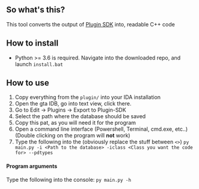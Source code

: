 ## So what's this?
This tool converts the output of [Plugin SDK](https://github.com/DK22Pac/plugin-sdk) into, readable C++ code

## How to install
- Python >= 3.6 is required.
Navigate into the downloaded repo, and launch `install.bat`

## How to use
1. Copy everything from the `plugin/` into your IDA installation
2. Open the gta IDB, go into text view, click there.
3. Go to Edit -> Plugins -> Export to Plugin-SDK
4. Select the path where the database should be saved
5. Copy this pat, as you will need it for the program
6. Open a command line interface (Powershell, Terminal, cmd.exe, etc..) (Double clicking on the program will **not** work)
8. Type the following into the (obviously replace the stuff between `<>`)
`py main.py -i <Path to the database> -iclass <Class you want the code for> --pdtypes`

#### Program arguments
Type the following into the console: `py main.py -h`
